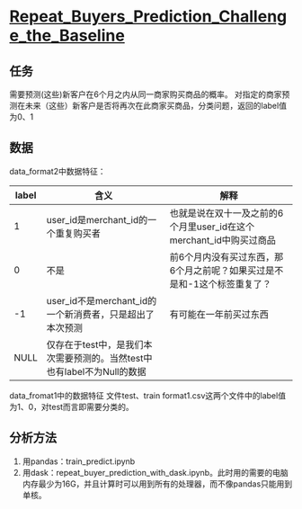 # [Repeat_Buyers_Prediction_Challenge_the_Baseline](https://tianchi.aliyun.com/getStart/information.htm?spm=5176.11165291.5678.2.4cb96764mpRgOE&raceId=231576)

## 任务
需要预测(这些)新客户在6个月之内从同一商家购买商品的概率。
对指定的商家预测在未来（这些）新客户是否将再次在此商家买商品，分类问题，返回的label值为0、1

## 数据
data_format2中数据特征：

|**label**|含义|解释|
|---------|----|---|
|1|user_id是merchant_id的一个重复购买者|也就是说在双十一及之前的6个月里user_id在这个merchant_id中购买过商品|
|0|不是|前6个月内没有买过东西，那6个月之前呢？如果买过是不是和-1这个标签重复了？|
|-1|user_id不是merchant_id的一个新消费者，只是超出了本次预测|有可能在一年前买过东西|
|NULL|仅存在于test中，是我们本次需要预测的。当然test中也有label不为Null的数据|

data_fromat1中的数据特征
文件test、train format1.csv这两个文件中的label值为1、0，对test而言即需要分类的。

## 分析方法
1. 用pandas：train_predict.ipynb
2. 用dask：repeat_buyer_prediction_with_dask.ipynb。此时用的需要的电脑内存最少为16G，并且计算时可以用到所有的处理器，而不像pandas只能用到单核。

